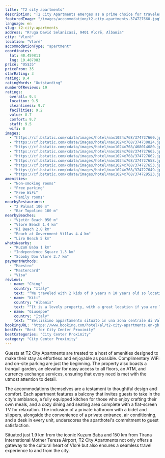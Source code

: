```yaml
---
title: "T2 city apartments"
description: "T2 City Apartments emerges as a prime choice for travelers seeking the perfect blend of convenience and comfort in Vlorë."
featuredImage: "/images/accommodation/t2-city-apartments-374727660.jpg"
language: en
slug: t2-city-apartments
address: "Rruga David Selanicasi, 9401 Vlorë, Albania"
city: "Vlorë"
location: "Vlorë"
accommodationType: "apartment"
coordinates:
  lat: 40.459811
  lng: 19.487083
price: "US$35"
priceFrom: 35
starRating: 3
rating: 9.4
ratingWords: "Outstanding"
numberOfReviews: 19
ratings:
  overall: 9.4
  location: 9.5
  cleanliness: 9.7
  facilities: 9.2
  value: 8.7
  comfort: 9.7
  staff: 9.5
  wifi: 0
images:
  - "https://cf.bstatic.com/xdata/images/hotel/max1024x768/374727660.jpg?k=14162d4b8583f480882e0fe2a7de719590a3352eeaa1888a5b7a72d8597b273e&o=&hp=1"
  - "https://cf.bstatic.com/xdata/images/hotel/max1024x768/374730824.jpg?k=8e7df2a972a44b5e3fa37d7dc5d6f5a36112a3a8ec9bc654d4e65e702bdfb3b3&o=&hp=1"
  - "https://cf.bstatic.com/xdata/images/hotel/max1024x768/468014680.jpg?k=bc9a0e08509385444c28c73997422d35d3a5b6428241b24cffa4f492957ed162&o=&hp=1"
  - "https://cf.bstatic.com/xdata/images/hotel/max1024x768/374727665.jpg?k=d335a23a16a99136bc115e63e5a8887b290478b3847667ebf318c10cd1054ee5&o=&hp=1"
  - "https://cf.bstatic.com/xdata/images/hotel/max1024x768/374727662.jpg?k=860743d82329c572a9124e9f0753a657566a677a7fedd294694d68edd42eb576&o=&hp=1"
  - "https://cf.bstatic.com/xdata/images/hotel/max1024x768/374727658.jpg?k=00987c0b235bf4d745f35c9605707e0f15ea71d18bed2e193c73907342cc2951&o=&hp=1"
  - "https://cf.bstatic.com/xdata/images/hotel/max1024x768/374727653.jpg?k=0fa15178b9f2af77e34c96e28386efef025f7293c6c751d486a4f01821175f90&o=&hp=1"
  - "https://cf.bstatic.com/xdata/images/hotel/max1024x768/374727649.jpg?k=fff1a1fbbaf331a99a32c6499601ed591b89d16fa70a82ca27b97451f0189687&o=&hp=1"
  - "https://cf.bstatic.com/xdata/images/hotel/max1024x768/374729523.jpg?k=eafc12b3d50137e0b01984bf661d882221d470ee18319c6b000b1abba8c3b1e5&o=&hp=1"
amenities:
  - "Non-smoking rooms"
  - "Free parking"
  - "Free WiFi"
  - "Family rooms"
nearbyRestaurants:
  - "2 Palmat 100 m"
  - "Bar Topolino 100 m"
nearbyBeaches:
  - "Vjetër Beach 950 m"
  - "Vlore Beach 1.4 km"
  - "Ri Beach 2.8 km"
  - "Beach at Government Villas 4.4 km"
  - "Liro Beach 5 km"
whatsNearby:
  - "Kuzum Baba 1 km"
  - "Independence Square 1.3 km"
  - "Scooby Doo Vlore 2.7 km"
paymentMethods:
  - "Maestro"
  - "Mastercard"
  - "Visa"
reviews:
  - name: "Ching"
    country: "Italy"
    text: "“We traveled with 2 kids of 9 years n 10 years old so location of this apartment is fabulous cause it’s in city center nearby many restaurants, bars n supermarkets. During 6 days here, we not only visited many beautiful beaches in day time but also...”"
  - name: "Kiti"
    country: "Albania"
    text: "“It is a lovely property, with a great location if you are looking for city life. Everything was brand new and modern in style. Will definitely come back at the same place every time i visit Vlora 😍”"
  - name: "Giuseppe"
    country: "Italy"
    text: "“Bellissimo appartamento situato in una zona centrale di Valona. Staff gentilissimo e disponibile. Tutti i comfort necessari e stanza molto silenziosa. Un solo condizionatore in sala che però è più che sufficiente per rinfrescare tutta la casa. Ci...”"
bookingURL: "https://www.booking.com/hotel/al/t2-city-apartments.en-gb.html?aid=8035640"
bestFor: "Best for City Center Proximity"
bestCategories: "City Center Proximity"
category: "City Center Proximity"
---
```


Guests at T2 City Apartments are treated to a host of amenities designed to make their stay as effortless and enjoyable as possible. Complimentary WiFi and on-site parking are just the beginning. The property also boasts a tranquil garden, an elevator for easy access to all floors, an ATM, and currency exchange services, ensuring that every need is met with the utmost attention to detail.

The accommodations themselves are a testament to thoughtful design and comfort. Each apartment features a balcony that invites guests to take in the city's ambiance, a fully equipped kitchen for those who enjoy crafting their own meals, and a cozy dining and seating area complete with a flat-screen TV for relaxation. The inclusion of a private bathroom with a bidet and slippers, alongside the convenience of a private entrance, air conditioning, and a desk in every unit, underscores the aparthotel's commitment to guest satisfaction.

Situated just 1.9 km from the iconic Kuzum Baba and 150 km from Tirana International Mother Teresa Airport, T2 City Apartments not only offers a gateway to the cultural heart of Vlorë but also ensures a seamless travel experience to and from the city.